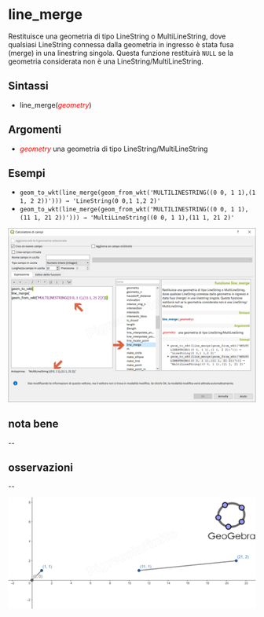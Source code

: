 # line_merge

Restituisce una geometria di tipo LineString o MultiLineString, dove qualsiasi LineString connessa dalla geometria in ingresso è stata fusa (merge) in una linestring singola. Questa funzione restituirà `NULL` se la geometria considerata non è una LineString/MultiLineString.

## Sintassi

- line_merge(_<span style="color:red;">geometry</span>_)

## Argomenti

* _<span style="color:red;">geometry</span>_ una geometria di tipo LineString/MultiLineString

## Esempi

* `geom_to_wkt(line_merge(geom_from_wkt('MULTILINESTRING((0 0, 1 1),(1 1, 2 2))'))) → 'LineString(0 0,1 1,2 2)'`
* `geom_to_wkt(line_merge(geom_from_wkt('MULTILINESTRING((0 0, 1 1),(11 1, 21 2))'))) → 'MultiLineString((0 0, 1 1),(11 1, 21 2)'`

![](../../img/geometria/line_merge/line_merge1.png)

## nota bene

--

## osservazioni

--

![](../../img/geometria/line_merge/line_merge2.png)